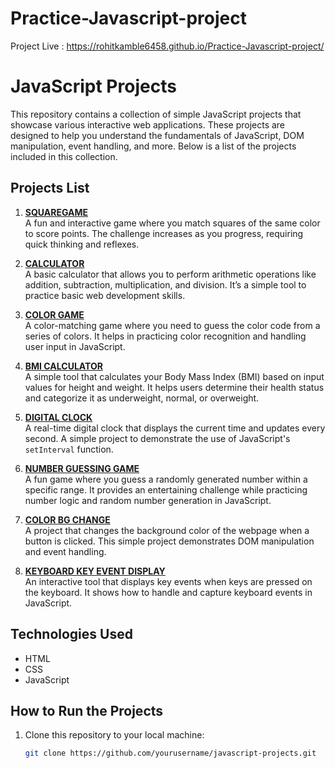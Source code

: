 # Practice-Javascript-project

Project Live : https://rohitkamble6458.github.io/Practice-Javascript-project/


# JavaScript Projects

This repository contains a collection of simple JavaScript projects that showcase various interactive web applications. These projects are designed to help you understand the fundamentals of JavaScript, DOM manipulation, event handling, and more. Below is a list of the projects included in this collection.

## Projects List

1. **[SQUAREGAME](SquareGame.html)**  
   A fun and interactive game where you match squares of the same color to score points. The challenge increases as you progress, requiring quick thinking and reflexes.

2. **[CALCULATOR](Calculator.html)**  
   A basic calculator that allows you to perform arithmetic operations like addition, subtraction, multiplication, and division. It’s a simple tool to practice basic web development skills.

3. **[COLOR GAME](1-color-game.html)**  
   A color-matching game where you need to guess the color code from a series of colors. It helps in practicing color recognition and handling user input in JavaScript.

4. **[BMI CALCULATOR](2-BMI-Calculator.html)**  
   A simple tool that calculates your Body Mass Index (BMI) based on input values for height and weight. It helps users determine their health status and categorize it as underweight, normal, or overweight.

5. **[DIGITAL CLOCK](DigitalClock.html)**  
   A real-time digital clock that displays the current time and updates every second. A simple project to demonstrate the use of JavaScript's `setInterval` function.

6. **[NUMBER GUESSING GAME](NumberGussingGame.html)**  
   A fun game where you guess a randomly generated number within a specific range. It provides an entertaining challenge while practicing number logic and random number generation in JavaScript.

7. **[COLOR BG CHANGE](ColorBgchange.html)**  
   A project that changes the background color of the webpage when a button is clicked. This simple project demonstrates DOM manipulation and event handling.

8. **[KEYBOARD KEY EVENT DISPLAY](keyboard.html)**  
   An interactive tool that displays key events when keys are pressed on the keyboard. It shows how to handle and capture keyboard events in JavaScript.

## Technologies Used
- HTML
- CSS
- JavaScript

## How to Run the Projects
1. Clone this repository to your local machine:
   ```bash
   git clone https://github.com/yourusername/javascript-projects.git
